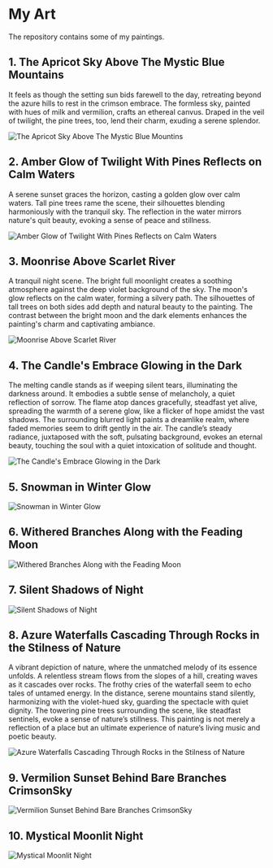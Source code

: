 # My Art
The repository contains some of my paintings.

## 1. The Apricot Sky Above The Mystic Blue Mountains

It feels as though the setting sun bids farewell to the day, retreating beyond the azure hills to rest in the crimson embrace. The formless sky, painted with hues of milk and vermilion, crafts an ethereal canvus. Draped in the veil of twilight, the pine trees, too, lend their charm, exuding a serene splendor.

![The Apricot Sky Above The Mystic Blue Mountins](./Apricot-Shade-of-the-Sky.jpg)

## 2. Amber Glow of Twilight With Pines Reflects on Calm Waters

A serene sunset graces the horizon, casting a golden glow over calm waters. Tall pine trees rame the scene, their silhouettes blending harmoniously with the tranquil sky. The reflection in the water mirrors nature's quit beauty, evoking a sense of peace and stillness.

![Amber Glow of Twilight With Pines Reflects on Calm Waters](./Amber-Glow-of-Twilight-With-Pines-Reflects-on-Calm-Waters.jpg)

## 3. Moonrise Above Scarlet River

A tranquil night scene. The bright full moonlight creates a soothing atmosphere against the deep violet background of the sky. The moon's glow reflects on the calm water, forming a silvery path. The silhouettes of tall trees on both sides add depth and natural beauty to the painting. The contrast between the bright moon and the dark elements enhances the painting's charm and captivating ambiance.

![Moonrise Above Scarlet River](./Moonrise-Above-Scarlet-River.jpg)

## 4. The Candle's Embrace Glowing in the Dark

The melting candle stands as if weeping silent tears, illuminating the darkness around. It embodies a subtle sense of melancholy, a quiet reflection of sorrow. The flame atop dances gracefully, steadfast yet alive, spreading the warmth of a serene glow, like a flicker of hope amidst the vast shadows. The surrounding blurred light paints a dreamlike realm, where faded memories seem to drift gently in the air. The candle’s steady radiance, juxtaposed with the soft, pulsating background, evokes an eternal beauty, touching the soul with a quiet intoxication of solitude and thought.

![The Candle's Embrace Glowing in the Dark](./The-Candle's-Embrace-Glowing-in-the-Dark.jpg)

## 5. Snowman in Winter Glow


![Snowman in Winter Glow](./Snowman-in-Winter-Glow.jpg)

## 6. Withered Branches Along with the Feading Moon

![Withered Branches Along with the Feading Moon](./Withered-Branches-Along-with-the-Feading-Moon.jpg)

## 7. Silent Shadows of Night


![Silent Shadows of Night](./Silent-Shadows-of-Night.jpg)

## 8. Azure Waterfalls Cascading Through Rocks in the Stilness of Nature

A vibrant depiction of nature, where the unmatched melody of its essence unfolds. A relentless stream flows from the slopes of a hill, creating waves as it cascades over rocks. The frothy cries of the waterfall seem to echo tales of untamed energy. In the distance, serene mountains stand silently, harmonizing with the violet-hued sky, guarding the spectacle with quiet dignity. The towering pine trees surrounding the scene, like steadfast sentinels, evoke a sense of nature’s stillness. This painting is not merely a reflection of a place but an ultimate experience of nature’s living music and poetic beauty.

![Azure Waterfalls Cascading Through Rocks in the Stilness of Nature](./Azure-Waterfalls-Cascading-Through-Rocks-in-the-Stilness-of-Nature.jpg)

## 9. Vermilion Sunset Behind Bare Branches CrimsonSky

![Vermilion Sunset Behind Bare Branches CrimsonSky](./Vermilion-Sunset-Behind-Bare-Branches-Crimson-Sky.jpg)

## 10. Mystical Moonlit Night

![Mystical Moonlit Night](./Mystical-Moonlit-Night.jpg)